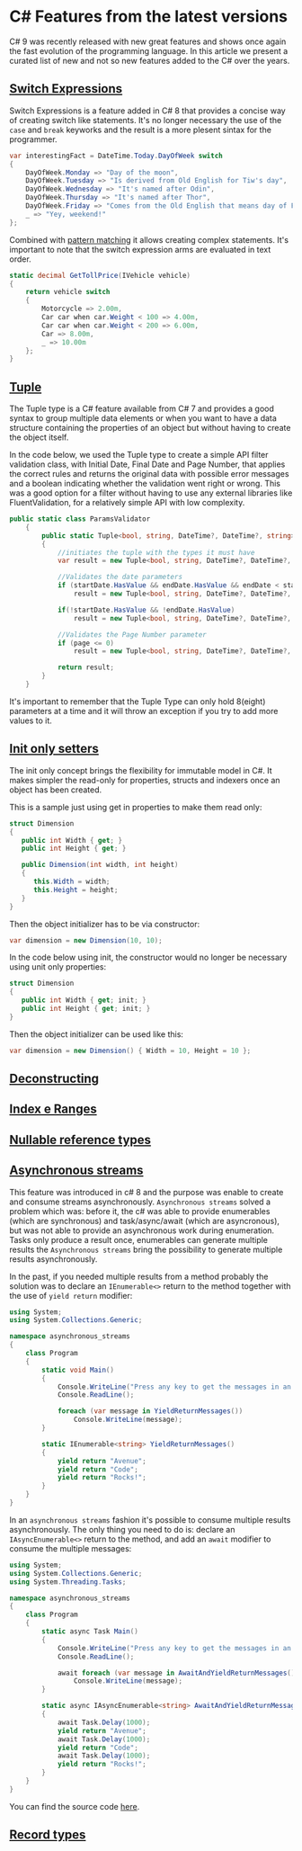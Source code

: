 # C# Features from the latest versions

C# 9 was recently released with new great features and shows once again the fast evolution of the programming language.
In this article we present a curated list of new and not so new features added to the C# over the years.

## [Switch Expressions](https://docs.microsoft.com/en-us/dotnet/csharp/language-reference/operators/switch-expression)

Switch Expressions is a feature added in C# 8 that provides a concise way of creating switch like statements. It's no longer necessary the use of the `case` and `break` keyworks and the result is a more plesent sintax for the programmer.

``` csharp
var interestingFact = DateTime.Today.DayOfWeek switch
{
    DayOfWeek.Monday => "Day of the moon",
    DayOfWeek.Tuesday => "Is derived from Old English for Tiw's day",
    DayOfWeek.Wednesday => "It's named after Odin",
    DayOfWeek.Thursday => "It's named after Thor",
    DayOfWeek.Friday => "Comes from the Old English that means day of Frige",
    _ => "Yey, weekend!"
};
```

Combined with [pattern matching](https://docs.microsoft.com/en-us/dotnet/csharp/pattern-matching) it allows creating complex statements. It's important to note that the switch expression arms are evaluated in text order.

``` csharp
static decimal GetTollPrice(IVehicle vehicle)
{
    return vehicle switch
    {
        Motorcycle => 2.00m,
        Car car when car.Weight < 100 => 4.00m,
        Car car when car.Weight < 200 => 6.00m,
        Car => 8.00m,
        _ => 10.00m
    };
}
```

## [Tuple](https://docs.microsoft.com/en-us/dotnet/csharp/language-reference/builtin-types/value-tuples)

The Tuple type is a C# feature available from C# 7 and provides a good syntax to group multiple data elements or when you want to have a data structure containing the properties of an object but without having to create the object itself. 

In the code below, we used the Tuple type to create a simple API filter validation class, with Initial Date, Final Date and Page Number, that applies the correct rules and returns the original data with possible error messages and a boolean indicating whether the validation went right or wrong. This was a good option for a filter without having to use any external libraries like FluentValidation, for a relatively simple API with low complexity. 

```c#
public static class ParamsValidator
    {
        public static Tuple<bool, string, DateTime?, DateTime?, string> Validate(DateTime? startDate, DateTime? endDate, int page)
        {
            //initiates the tuple with the types it must have
            var result = new Tuple<bool, string, DateTime?, DateTime?, string>(true, "", startDate, endDate, sellerToken);

            //Validates the date parameters
            if (startDate.HasValue && endDate.HasValue && endDate < startDate)
                result = new Tuple<bool, string, DateTime?, DateTime?, string>(false, "EndDate should be greater than StartDate.", startDate, endDate, sellerToken);

            if(!startDate.HasValue && !endDate.HasValue)
                result = new Tuple<bool, string, DateTime?, DateTime?, string>(true, "", DateTime.Now.AddDays(-7), DateTime.Now, sellerToken);

            //Validates the Page Number parameter
            if (page <= 0)
                result = new Tuple<bool, string, DateTime?, DateTime?, string>(false, "Page number should be greater than zero.", startDate, endDate, sellerToken);

            return result;
        }
    }
```

It's important to remember that the Tuple Type can only hold 8(eight) parameters at a time and it will throw an exception if you try to add more values to it. 

## [Init only setters](https://docs.microsoft.com/en-us/dotnet/csharp/language-reference/proposals/csharp-9.0/init)

The init only concept brings the flexibility for immutable model in C#.
It makes simpler the read-only for properties, structs and indexers once an object has been created.

This is a sample just using get in properties to make them read only:

``` csharp
struct Dimension
{
   public int Width { get; }
   public int Height { get; }

   public Dimension(int width, int height)
   {
      this.Width = width;
      this.Height = height;
   }
}
```

Then the object initializer has to be via constructor:

``` csharp
var dimension = new Dimension(10, 10);
```

In the code below using init, the constructor would no longer be necessary using unit only properties:

``` csharp
struct Dimension
{
   public int Width { get; init; }
   public int Height { get; init; }
}
```

Then the object initializer can be used like this:

``` csharp
var dimension = new Dimension() { Width = 10, Height = 10 };
```

## [Deconstructing](https://docs.microsoft.com/en-us/dotnet/csharp/deconstruct#deconstructing-user-defined-types)

## [Index e Ranges](https://docs.microsoft.com/en-us/dotnet/csharp/tutorials/ranges-indexes)

## [Nullable reference types](https://docs.microsoft.com/en-us/dotnet/csharp/whats-new/csharp-8#nullable-reference-types)

## [Asynchronous streams](https://docs.microsoft.com/en-us/dotnet/csharp/whats-new/csharp-8#asynchronous-streams)

This feature was introduced in c# 8 and the purpose was enable to create and consume streams asynchronously. `Asynchronous streams` solved a problem which was: before it, the c# was able to provide enumerables (which are synchronous) and task/async/await (which are asyncronous), but was not able to provide an asynchronous work during enumeration. Tasks only produce a result once, enumerables can generate multiple results the `Asynchronous streams` bring the possibility to generate multiple results asynchronously.

In the past, if you needed multiple results from a method probably the solution was to declare an `IEnumerable<>` return to the method together with the use of `yield return` modifier:

``` csharp
using System;
using System.Collections.Generic;

namespace asynchronous_streams
{
    class Program
    {
        static void Main()
        {
            Console.WriteLine("Press any key to get the messages in an yield return fashion.");
            Console.ReadLine();

            foreach (var message in YieldReturnMessages())
                Console.WriteLine(message);
        }

        static IEnumerable<string> YieldReturnMessages()
        {
            yield return "Avenue";
            yield return "Code";
            yield return "Rocks!";
        }
    }
}
```

In an `asynchronous streams` fashion it's possible to consume multiple results asynchronously. The only thing you need to do is: declare an `IAsyncEnumerable<>` return to the method, and add an `await` modifier to consume the multiple messages:

``` csharp
using System;
using System.Collections.Generic;
using System.Threading.Tasks;

namespace asynchronous_streams
{
    class Program
    {
        static async Task Main()
        {
            Console.WriteLine("Press any key to get the messages in an await and yield return fashion.");
            Console.ReadLine();

            await foreach (var message in AwaitAndYieldReturnMessages())
                Console.WriteLine(message);
        }

        static async IAsyncEnumerable<string> AwaitAndYieldReturnMessages()
        {
            await Task.Delay(1000);
            yield return "Avenue";
            await Task.Delay(1000);
            yield return "Code";
            await Task.Delay(1000);
            yield return "Rocks!";
        }
    }
}
```

You can find the source code [here](https://github.com/alvarokramer/CSharp-Features).

## [Record types](https://docs.microsoft.com/en-us/dotnet/csharp/whats-new/csharp-9#record-types)
